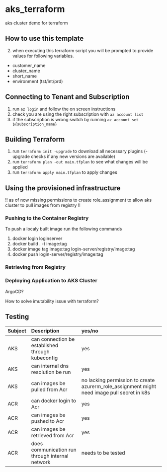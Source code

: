 # aks_terraform
aks cluster demo for terraform

## How to use this template
2. when executing this terraform script you will be prompted to provide values for following variables.
- customer_name
- cluster_name 
- short_name
- environment (tst/int/prd)

## Connecting to Tenant and Subscription
1. run ```az login``` and follow the on screen instructions
2. check you are using the right subscription with ```az account list```
3. if the subscription is wrong switch by running ```az account set ${subscription_name}```

## Building Terraform
1. run ```terraform init -upgrade``` to download all necessary plugins (-upgrade checks if any new versions are available)
2. run ```terraform plan -out main.tfplan``` to see what changes will be applied
3. run ```terraform apply main.tfplan``` to apply changes


## Using the provisioned infrastructure
!! as of now missing permissions to create role_assignment to allow aks cluster to pull images from registry !!

### Pushing to the Container Registry
To push a localy built image run the following commands
1. docker login loginserver
2. docker build . -t image:tag
3. docker image tag image:tag login-server/registry/image:tag  
4. docker push login-server/registry/image:tag    


### Retrieving from Registry

### Deploying Application to AKS Cluster
ArgoCD?

How to solve imutability issue with terraform?


## Testing

|  Subject  | Description  |yes/no |
|:----------|:-------------|:------|
| AKS | can connection be established through kubeconfig | yes |
| AKS | can internal dns resolution be run   | yes |
| AKS | can images be pulled from Acr | no lacking permission to create azurerm_role_assignment might need image pull secret in k8s|
| ACR | can docker login to Acr  | yes |
| ACR | can images be pushed to Acr  | yes |
| ACR | can images be retrieved from Acr  | yes |
| ACR | does communication run through internal network | needs to be tested |





